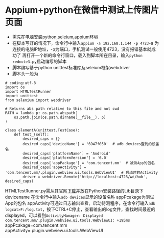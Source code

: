 ﻿# Appium+python在微信中测试上传图片页面
* 需先在电脑安装python,seleium,appium环境
* 在脚本写好的情况下，命令行中输入`appium -a 192.168.1.144 -p 4723`-a 为连接的电脑IP地址，-p为端口，手机测试一般使用4723，没有报错基本就成功了
再打开一个新的命令行窗口，载入到脚本所在目录，输入`python rednote3.py`启动编写的脚本
* 脚本编写基于python unittest标准库及seleium框架webdriver
* 脚本头一般为
```
# coding:utf-8
import os
import HTMLTestRunner
import unittest
from selenium import webdriver

# Returns abs path relative to this file and not cwd
PATH = lambda p: os.path.abspath(
    os.path.join(os.path.dirname(__file__), p)
)

class elementA(unittest.TestCase):
    def test_(self):
        desired_caps = {}
        desired_caps['deviceName'] = '6947f050'  # adb devices查到的设备名
        desired_caps['platformName'] = 'Android'
        desired_caps['platformVersion'] = '6.0'
        desired_caps['appPackage'] = 'com.tencent.mm'  # 被测App的包名
        desired_caps['appActivity'] = 'com.tencent.mm/.plugin.webview.ui.tools.WebViewUI'  # 启动时的Activity
        driver = webdriver.Remote('http://localhost:4723/wd/hub', desired_caps)
```
HTMLTestRunner.py需从其官网[下载](http://tungwaiyip.info/software/HTMLTestRunner.html)并放在Python安装路径的Lib目录下
devicename 在命令行中输入`adb devices`显示的设备名称
appPcakage为测试App的包名
appActivity可通过日志输出查看，启动待测程序，在命令行输入`adb logcat>F:/log.txt`，按下CTRL+C停止，查看输出的log文件，查找时间最近的displayed，可以看到`ActivityManager: Displayed com.tencent.mm/.plugin.webview.ui.tools.WebViewUI: +195ms`
appPcakage=com.tencent.mm
appActivity=.plugin.webview.ui.tools.WebViewUI
